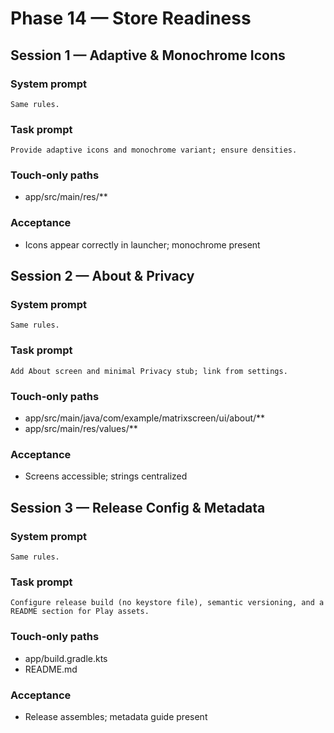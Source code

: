 # Phase 14 — Store Readiness

## Session 1 — Adaptive & Monochrome Icons

### System prompt

```
Same rules.
```

### Task prompt

```
Provide adaptive icons and monochrome variant; ensure densities.
```

### Touch-only paths

- app/src/main/res/**

### Acceptance

- Icons appear correctly in launcher; monochrome present

## Session 2 — About & Privacy

### System prompt

```
Same rules.
```

### Task prompt

```
Add About screen and minimal Privacy stub; link from settings.
```

### Touch-only paths

- app/src/main/java/com/example/matrixscreen/ui/about/**
- app/src/main/res/values/**

### Acceptance

- Screens accessible; strings centralized

## Session 3 — Release Config & Metadata

### System prompt

```
Same rules.
```

### Task prompt

```
Configure release build (no keystore file), semantic versioning, and a README section for Play assets.
```

### Touch-only paths

- app/build.gradle.kts
- README.md

### Acceptance

- Release assembles; metadata guide present
